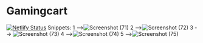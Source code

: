 # Gamingcart
[![Netlify Status](https://api.netlify.com/api/v1/badges/c686826b-4bec-4dc5-9177-7d415349c2df/deploy-status)](https://app.netlify.com/sites/gamingcart/deploys)
Snippets:
1 -->![Screenshot (71)](https://user-images.githubusercontent.com/61398091/124163140-e83dc080-dabc-11eb-9684-ca374bde2eab.png)
2 -->![Screenshot (72)](https://user-images.githubusercontent.com/61398091/124163269-0e636080-dabd-11eb-9ee6-3d8362f04765.png)
3 --> ![Screenshot (73)](https://user-images.githubusercontent.com/61398091/124163347-26d37b00-dabd-11eb-9850-8e7aa480df38.png)
4 -->![Screenshot (74)](https://user-images.githubusercontent.com/61398091/124163423-38b51e00-dabd-11eb-8015-62c593af5b80.png)
5 -->![Screenshot (75)](https://user-images.githubusercontent.com/61398091/124163487-42d71c80-dabd-11eb-9770-588ba1b805c3.png)

